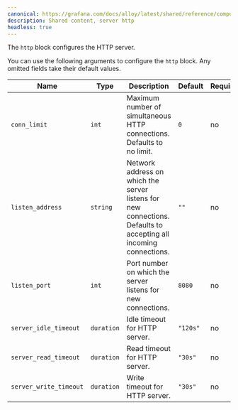 ```yaml
---
canonical: https://grafana.com/docs/alloy/latest/shared/reference/components/server-http/
description: Shared content, server http
headless: true
---
```


The `http` block configures the HTTP server.

You can use the following arguments to configure the `http` block. Any omitted fields take their default values.

| Name                   | Type       | Description                                                                                                      | Default  | Required |
| ---------------------- | ---------- | ---------------------------------------------------------------------------------------------------------------- | -------- | -------- |
| `conn_limit`           | `int`      | Maximum number of simultaneous HTTP connections. Defaults to no limit.                                           | `0`      | no       |
| `listen_address`       | `string`   | Network address on which the server listens for new connections. Defaults to accepting all incoming connections. | `""`     | no       |
| `listen_port`          | `int`      | Port number on which the server listens for new connections.                                                     | `8080`   | no       |
| `server_idle_timeout`  | `duration` | Idle timeout for HTTP server.                                                                                    | `"120s"` | no       |
| `server_read_timeout`  | `duration` | Read timeout for HTTP server.                                                                                    | `"30s"`  | no       |
| `server_write_timeout` | `duration` | Write timeout for HTTP server.                                                                                   | `"30s"`  | no       |
